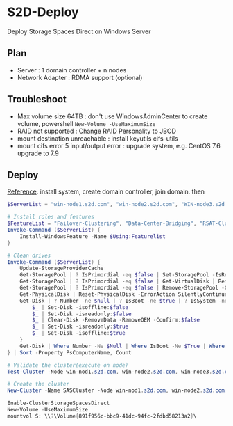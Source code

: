# S2D-Deploy
Deploy Storage Spaces Direct on Windows Server

## Plan  
- Server : 1 domain controller + n nodes
- Network Adapter : RDMA support (optional)

## Troubleshoot
- Max volume size 64TB : don't use WindowsAdminCenter to create volume, powershell `New-Volume -UseMaximumSize`
- RAID not supported : Change RAID Personality to JBOD
- mount destination unreachable : install keyutils cifs-utils
- mount cifs error 5 input/output error : upgrade system, e.g. CentOS 7.6 upgrade to 7.9

## Deploy
[Reference](https://learn.microsoft.com/en-us/windows-server/storage/storage-spaces/deploy-storage-spaces-direct?source=docs). 
install system, create domain controller, join domain. then
```powershell
$ServerList = "win-node1.s2d.com", "win-node2.s2d.com", "WIN-node3.s2d.com"

# Install roles and features
$FeatureList = "Failover-Clustering", "Data-Center-Bridging", "RSAT-Clustering-PowerShell", "Hyper-V", "Hyper-V-PowerShell", "FS-FileServer" # Hyper-V is optional if deploying with virtual machines
Invoke-Command ($ServerList) {
    Install-WindowsFeature -Name $Using:Featurelist
}

# Clean drives
Invoke-Command ($ServerList) {
    Update-StorageProviderCache
    Get-StoragePool | ? IsPrimordial -eq $false | Set-StoragePool -IsReadOnly:$false -ErrorAction SilentlyContinue
    Get-StoragePool | ? IsPrimordial -eq $false | Get-VirtualDisk | Remove-VirtualDisk -Confirm:$false -ErrorAction SilentlyContinue
    Get-StoragePool | ? IsPrimordial -eq $false | Remove-StoragePool -Confirm:$false -ErrorAction SilentlyContinue
    Get-PhysicalDisk | Reset-PhysicalDisk -ErrorAction SilentlyContinue
    Get-Disk | ? Number -ne $null | ? IsBoot -ne $true | ? IsSystem -ne $true | ? PartitionStyle -ne RAW | % {
        $_ | Set-Disk -isoffline:$false
        $_ | Set-Disk -isreadonly:$false
        $_ | Clear-Disk -RemoveData -RemoveOEM -Confirm:$false
        $_ | Set-Disk -isreadonly:$true
        $_ | Set-Disk -isoffline:$true
    }
    Get-Disk | Where Number -Ne $Null | Where IsBoot -Ne $True | Where IsSystem -Ne $True | Where PartitionStyle -Eq RAW | Group -NoElement -Property FriendlyName
} | Sort -Property PsComputerName, Count

# Validate the cluster(execute on node)
Test-Cluster -Node win-nod1.s2d.com, win-node2.s2d.com, win-node3.s2d.com -Include "Storage Spaces Direct", "Inventory"

# Create the cluster
New-Cluster -Name SASCluster -Node win-nod1.s2d.com, win-node2.s2d.com, win-node3.s2d.com -NoStorage

Enable-ClusterStorageSpacesDirect
New-Volume -UseMaximumSize
mountvol S: \\?\Volume{891f956c-bbc9-41dc-94fc-2fdbd58213a2}\

```
